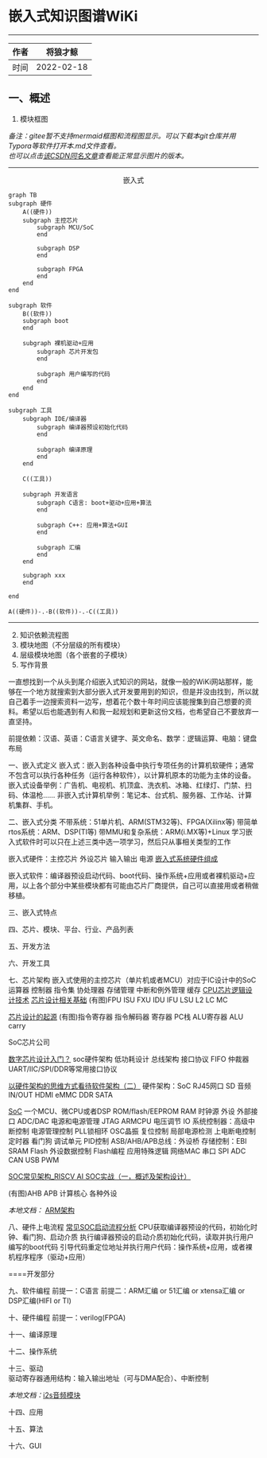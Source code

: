 # 嵌入式知识图谱WiKi  

---

|作者|将狼才鲸|
|---|---|
|时间|2022-02-18|

## 一、概述  

1. 模块框图  

*备注：gitee暂不支持mermaid框图和流程图显示。可以下载本git仓库并用Typora等软件打开本.md文件查看。*  
*也可以点击[该CSDN同名文章]()查看能正常显示图片的版本。*  

---
<center>嵌入式</center>

```mermaid
graph TB
subgraph 硬件
	A((硬件))
    subgraph 主控芯片
        subgraph MCU/SoC
        end

        subgraph DSP
        end

        subgraph FPGA
        end
    end
end

subgraph 软件
	B((软件))
    subgraph boot
    end

    subgraph 裸机驱动+应用
        subgraph 芯片开发包
        end

        subgraph 用户编写的代码
        end
    end
end

subgraph 工具
	subgraph IDE/编译器
		subgraph 编译器预设初始化代码
		end
		
		subgraph 编译原理
		end
	end
	
	C((工具))
            
    subgraph 开发语言
		subgraph C语言: boot+驱动+应用+算法
		end
	
		subgraph C++: 应用+算法+GUI
		end
		
		subgraph 汇编
		end
	end
	
	subgraph xxx
	end

end

A((硬件))-.-B((软件))-.-C((工具))

```

---

2. 知识依赖流程图  
3. 模块地图（不分层级的所有模块）  
4. 层级模块地图（各个嵌套的子模块）  
5. 写作背景  

一直想找到一个从头到尾介绍嵌入式知识的网站，就像一般的WiKi网站那样，能够在一个地方就搜索到大部分嵌入式开发要用到的知识，但是并没由找到，所以就自己着手一边搜索资料一边写，想着花个数十年时间应该能搜集到自己想要的资料。希望以后也能遇到有人和我一起规划和更新这份文档，也希望自己不要放弃一直坚持。

前提依赖：汉语、英语：C语言关键字、英文命名、数学：逻辑运算、电脑：键盘布局

一、嵌入式定义
嵌入式：嵌入到各种设备中执行专项任务的计算机软硬件；通常不包含可以执行各种任务（运行各种软件），以计算机原本的功能为主体的设备。
嵌入式设备举例：广告机、电视机、机顶盒、洗衣机、冰箱、红绿灯、门禁、扫码、体温枪……
非嵌入式计算机举例：笔记本、台式机、服务器、工作站、计算机集群、手机。

二、嵌入式分类
不带系统：51单片机、ARM(STM32等)、FPGA(Xilinx等)
带简单rtos系统：ARM、DSP(TI等)
带MMU和复杂系统：ARM(i.MX等)+Linux
学习嵌入式软件时可以只在上述三类中选一项学习，然后只从事相关类型的工作

嵌入式硬件：主控芯片 外设芯片 输入输出 电源
[嵌入式系统硬件组成](https://blog.csdn.net/xiaohongya/article/details/100733863)



嵌入式软件：编译器预设启动代码、boot代码、操作系统+应用或者裸机驱动+应用，以上各个部分中某些模块都有可能由芯片厂商提供，自己可以直接用或者稍做移植。

三、嵌入式特点

四、芯片、模块、平台、行业、产品列表

五、开发方法

六、开发工具

七、芯片架构
嵌入式使用的主控芯片（单片机或者MCU）对应于IC设计中的SoC
运算器 控制器 指令集 协处理器 存储管理 中断和例外管理 缓存 
[CPU芯片逻辑设计技术](https://baike.baidu.com/item/CPU%E8%8A%AF%E7%89%87%E9%80%BB%E8%BE%91%E8%AE%BE%E8%AE%A1%E6%8A%80%E6%9C%AF)
[芯片设计相关基础](https://zhuanlan.zhihu.com/p/431837543)
(有图)FPU ISU FXU IDU IFU LSU L2 LC MC

[芯片设计的起源](https://zhuanlan.zhihu.com/p/104925162)
(有图)指令寄存器 指令解码器 寄存器 PC栈 ALU寄存器 ALU carry

SoC芯片公司

[数字芯片设计入门？](https://www.zhihu.com/question/21892919)
soc硬件架构 低功耗设计 总线架构 接口协议 FIFO 仲裁器 
UART/IIC/SPI/DDR等常用接口协议

[以硬件架构的思维方式看待软件架构（二）](https://zhuanlan.zhihu.com/p/464828478)
硬件架构：SoC RJ45网口 SD 音频IN/OUT HDMI eMMC DDR SATA

[SoC](https://blog.csdn.net/iteye_13202/article/details/82575744)
一个MCU、微CPU或者DSP ROM/flash/EEPROM RAM 时钟源 外设 外部接口 ADC/DAC 电源和电源管理
JTAG ARMCPU 电压调节 IO
系统控制器：高级中断控制 电源管理控制 PLL锁相环 OSC晶振 复位控制 局部电源检测 上电断电控制 定时器 看门狗 调试单元 PID控制
ASB/AHB/APB总线：外设桥 存储控制：EBI SRAM Flash 外设数据控制 Flash编程 应用特殊逻辑 网络MAC 串口 SPI ADC CAN USB PWM 

[SOC常见架构_RISCV AI SOC实战（一，概述及架构设计）](https://blog.csdn.net/weixin_39693101/article/details/109963793)

(有图)AHB APB 计算核心 各种外设

*本地文档：* [ARM架构](./arm架构.md)

八、硬件上电流程
[常见SOC启动流程分析](https://blog.csdn.net/weixin_34153893/article/details/93263448)
CPU获取编译器预设的代码，初始化时钟、看门狗、启动介质
执行编译器预设的启动介质初始化代码，读取并执行用户编写的boot代码
引导代码重定位地址并执行用户代码：操作系统+应用，或者裸机程序程序（驱动+应用）

====开发部分

九、软件编程
前提一：C语言
前提二：ARM汇编 or 51汇编 or xtensa汇编 or DSP汇编(HIFI or TI)

十、硬件编程
前提一：verilog(FPGA)

十一、编译原理

十二、操作系统

十三、驱动  
驱动寄存器通用结构：输入输出地址（可与DMA配合）、中断控制  

*本地文档：*[i2s音频模块](./i2s模块.md)  

十四、应用

十五、算法

十六、GUI
